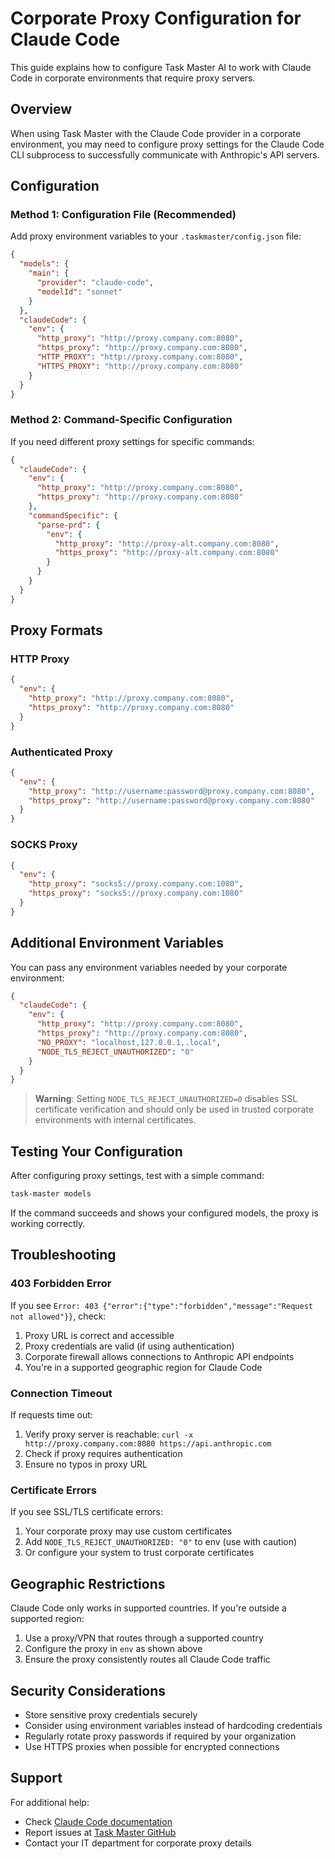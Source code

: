 # Corporate Proxy Configuration for Claude Code

This guide explains how to configure Task Master AI to work with Claude Code in corporate environments that require proxy servers.

## Overview

When using Task Master with the Claude Code provider in a corporate environment, you may need to configure proxy settings for the Claude Code CLI subprocess to successfully communicate with Anthropic's API servers.

## Configuration

### Method 1: Configuration File (Recommended)

Add proxy environment variables to your `.taskmaster/config.json` file:

```json
{
  "models": {
    "main": {
      "provider": "claude-code",
      "modelId": "sonnet"
    }
  },
  "claudeCode": {
    "env": {
      "http_proxy": "http://proxy.company.com:8080",
      "https_proxy": "http://proxy.company.com:8080",
      "HTTP_PROXY": "http://proxy.company.com:8080",
      "HTTPS_PROXY": "http://proxy.company.com:8080"
    }
  }
}
```

### Method 2: Command-Specific Configuration

If you need different proxy settings for specific commands:

```json
{
  "claudeCode": {
    "env": {
      "http_proxy": "http://proxy.company.com:8080",
      "https_proxy": "http://proxy.company.com:8080"
    },
    "commandSpecific": {
      "parse-prd": {
        "env": {
          "http_proxy": "http://proxy-alt.company.com:8080",
          "https_proxy": "http://proxy-alt.company.com:8080"
        }
      }
    }
  }
}
```

## Proxy Formats

### HTTP Proxy
```json
{
  "env": {
    "http_proxy": "http://proxy.company.com:8080",
    "https_proxy": "http://proxy.company.com:8080"
  }
}
```

### Authenticated Proxy
```json
{
  "env": {
    "http_proxy": "http://username:password@proxy.company.com:8080",
    "https_proxy": "http://username:password@proxy.company.com:8080"
  }
}
```

### SOCKS Proxy
```json
{
  "env": {
    "http_proxy": "socks5://proxy.company.com:1080",
    "https_proxy": "socks5://proxy.company.com:1080"
  }
}
```

## Additional Environment Variables

You can pass any environment variables needed by your corporate environment:

```json
{
  "claudeCode": {
    "env": {
      "http_proxy": "http://proxy.company.com:8080",
      "https_proxy": "http://proxy.company.com:8080",
      "NO_PROXY": "localhost,127.0.0.1,.local",
      "NODE_TLS_REJECT_UNAUTHORIZED": "0"
    }
  }
}
```

> **Warning**: Setting `NODE_TLS_REJECT_UNAUTHORIZED=0` disables SSL certificate verification and should only be used in trusted corporate environments with internal certificates.

## Testing Your Configuration

After configuring proxy settings, test with a simple command:

```bash
task-master models
```

If the command succeeds and shows your configured models, the proxy is working correctly.

## Troubleshooting

### 403 Forbidden Error

If you see `Error: 403 {"error":{"type":"forbidden","message":"Request not allowed"}}`, check:

1. Proxy URL is correct and accessible
2. Proxy credentials are valid (if using authentication)
3. Corporate firewall allows connections to Anthropic API endpoints
4. You're in a supported geographic region for Claude Code

### Connection Timeout

If requests time out:

1. Verify proxy server is reachable: `curl -x http://proxy.company.com:8080 https://api.anthropic.com`
2. Check if proxy requires authentication
3. Ensure no typos in proxy URL

### Certificate Errors

If you see SSL/TLS certificate errors:

1. Your corporate proxy may use custom certificates
2. Add `NODE_TLS_REJECT_UNAUTHORIZED: "0"` to env (use with caution)
3. Or configure your system to trust corporate certificates

## Geographic Restrictions

Claude Code only works in supported countries. If you're outside a supported region:

1. Use a proxy/VPN that routes through a supported country
2. Configure the proxy in `env` as shown above
3. Ensure the proxy consistently routes all Claude Code traffic

## Security Considerations

- Store sensitive proxy credentials securely
- Consider using environment variables instead of hardcoding credentials
- Regularly rotate proxy passwords if required by your organization
- Use HTTPS proxies when possible for encrypted connections

## Support

For additional help:
- Check [Claude Code documentation](https://docs.anthropic.com/en/docs/claude-code/overview)
- Report issues at [Task Master GitHub](https://github.com/eyaltoledano/claude-task-master/issues)
- Contact your IT department for corporate proxy details
